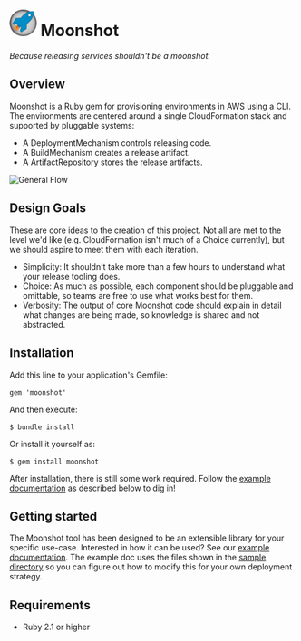 # <img src="logo.png" width="48"> Moonshot
_Because releasing services shouldn't be a moonshot._

## Overview

Moonshot is a Ruby gem for provisioning environments in AWS using a CLI.
The environments are centered around a single CloudFormation stack and supported
by pluggable systems:
- A DeploymentMechanism controls releasing code.
- A BuildMechanism creates a release artifact.
- A ArtifactRepository stores the release artifacts.

![General Flow](moonshot.png "General Flow")

## Design Goals

These are core ideas to the creation of this project. Not all are met to the
level we'd like (e.g. CloudFormation isn't much of a Choice currently), but we
should aspire to meet them with each iteration.

- Simplicity: It shouldn't take more than a few hours to understand what your
  release tooling does.
- Choice: As much as possible, each component should be pluggable and omittable,
  so teams are free to use what works best for them.
- Verbosity: The output of core Moonshot code should explain in detail what
  changes are being made, so knowledge is shared and not abstracted.

## Installation

Add this line to your application's Gemfile:

    gem 'moonshot'

And then execute:

    $ bundle install

Or install it yourself as:

    $ gem install moonshot

After installation, there is still some work required. Follow the [example documentation](example.md) as described below to dig in!

## Getting started

The Moonshot tool has been designed to be an extensible library for your specific use-case. Interested in how it can be used? See our [example documentation](example.md). The example doc uses the files shown in the [sample directory](https://github.com/acquia/moonshot/tree/master/sample) so you can figure out how to modify this for your own deployment strategy.

## Requirements

- Ruby 2.1 or higher
